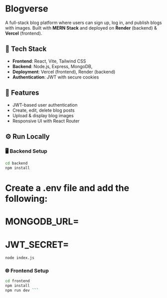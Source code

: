 # Blogverse

A full-stack blog platform where users can sign up, log in, and publish blogs with images. Built with **MERN Stack** and deployed on **Render** (backend) & **Vercel** (frontend).

## 🧰 Tech Stack

- **Frontend**: React, Vite, Tailwind CSS
- **Backend**: Node.js, Express, MongoDB,
- **Deployment**: Vercel (frontend), Render (backend)
- **Authentication**: JWT with secure cookies

## 🔐 Features

- JWT-based user authentication
- Create, edit, delete blog posts
- Upload & display blog images
- Responsive UI with React Router


## ⚙️ Run Locally

### 🖥 Backend Setup

```bash
cd backend
npm install
```
# Create a .env file and add the following:
# MONGODB_URL=<your-mongo-uri>
# JWT_SECRET=<your-secret>
```bash
node index.js
```

### 🌐 Frontend Setup
```bash
cd frontend
npm install
npm run dev ```
